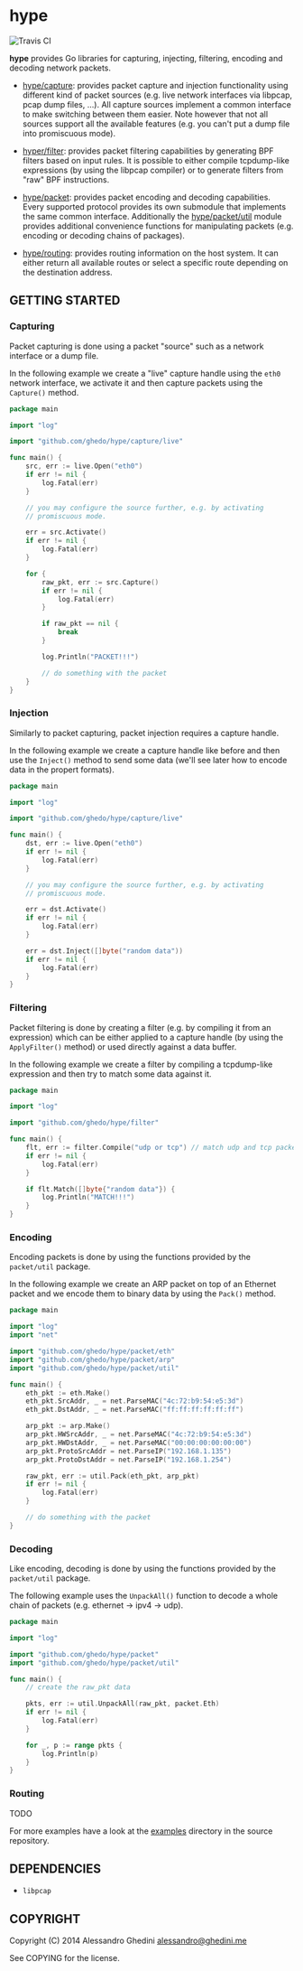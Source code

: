hype
====

![Travis CI](https://secure.travis-ci.org/ghedo/hype.png)

**hype** provides Go libraries for capturing, injecting, filtering, encoding and
decoding network packets.

* [hype/capture](http://godoc.org/github.com/ghedo/hype/capture): provides
  packet capture and injection functionality using different kind of packet
  sources (e.g. live network interfaces via libpcap, pcap dump files, ...). All
  capture sources implement a common interface to make switching between them
  easier. Note however that not all sources support all the available features
  (e.g. you can't put a dump file into promiscuous mode).

* [hyper/filter](http://godoc.org/github.com/ghedo/hype/filter): provides packet
  filtering capabilities by generating BPF filters based on input rules. It is
  possible to either compile tcpdump-like expressions (by using the libpcap
  compiler) or to generate filters from "raw" BPF instructions.

* [hype/packet](http://godoc.org/github.com/ghedo/hype/packet): provides packet
  encoding and decoding capabilities. Every supported protocol provides its own
  submodule that implements the same common interface. Additionally the
  [hype/packet/util](http://godoc.org/github.com/ghedo/hype/packet/util) module
  provides additional convenience functions for manipulating packets (e.g.
  encoding or decoding chains of packages).

* [hype/routing](http://godoc.org/github.com/ghedo/hype/packet): provides
  routing information on the host system. It can either return all available
  routes or select a specific route depending on the destination address.

## GETTING STARTED

### Capturing

Packet capturing is done using a packet "source" such as a network interface or
a dump file.

In the following example we create a "live" capture handle using the `eth0`
network interface, we activate it and then capture packets using the `Capture()`
method.

```go
package main

import "log"

import "github.com/ghedo/hype/capture/live"

func main() {
	src, err := live.Open("eth0")
	if err != nil {
		log.Fatal(err)
	}

	// you may configure the source further, e.g. by activating
	// promiscuous mode.

	err = src.Activate()
	if err != nil {
		log.Fatal(err)
	}

	for {
		raw_pkt, err := src.Capture()
		if err != nil {
			log.Fatal(err)
		}

		if raw_pkt == nil {
			break
		}

		log.Println("PACKET!!!")

		// do something with the packet
	}
}
```

### Injection

Similarly to packet capturing, packet injection requires a capture handle.

In the following example we create a capture handle like before and then use
the `Inject()` method to send some data (we'll see later how to encode data in
the propert formats).

```go
package main

import "log"

import "github.com/ghedo/hype/capture/live"

func main() {
	dst, err := live.Open("eth0")
	if err != nil {
		log.Fatal(err)
	}

	// you may configure the source further, e.g. by activating
	// promiscuous mode.

	err = dst.Activate()
	if err != nil {
		log.Fatal(err)
	}

	err = dst.Inject([]byte("random data"))
	if err != nil {
		log.Fatal(err)
	}
}
```

### Filtering

Packet filtering is done by creating a filter (e.g. by compiling it from an
expression) which can be either applied to a capture handle (by using the
`ApplyFilter()` method) or used directly against a data buffer.

In the following example we create a filter by compiling a tcpdump-like
expression and then try to match some data against it.

```go
package main

import "log"

import "github.com/ghedo/hype/filter"

func main() {
	flt, err := filter.Compile("udp or tcp") // match udp and tcp packets
	if err != nil {
		log.Fatal(err)
	}

	if flt.Match([]byte{"random data"}) {
		log.Println("MATCH!!!")
	}
}
```

### Encoding

Encoding packets is done by using the functions provided by the `packet/util`
package.

In the following example we create an ARP packet on top of an Ethernet packet
and we encode them to binary data by using the `Pack()` method.

```go
package main

import "log"
import "net"

import "github.com/ghedo/hype/packet/eth"
import "github.com/ghedo/hype/packet/arp"
import "github.com/ghedo/hype/packet/util"

func main() {
	eth_pkt := eth.Make()
	eth_pkt.SrcAddr, _ = net.ParseMAC("4c:72:b9:54:e5:3d")
	eth_pkt.DstAddr, _ = net.ParseMAC("ff:ff:ff:ff:ff:ff")

	arp_pkt := arp.Make()
	arp_pkt.HWSrcAddr, _ = net.ParseMAC("4c:72:b9:54:e5:3d")
	arp_pkt.HWDstAddr, _ = net.ParseMAC("00:00:00:00:00:00")
	arp_pkt.ProtoSrcAddr = net.ParseIP("192.168.1.135")
	arp_pkt.ProtoDstAddr = net.ParseIP("192.168.1.254")

	raw_pkt, err := util.Pack(eth_pkt, arp_pkt)
	if err != nil {
		log.Fatal(err)
	}

	// do something with the packet
}
```

### Decoding

Like encoding, decoding is done by using the functions provided by the
`packet/util` package.

The following example uses the `UnpackAll()` function to decode a whole chain of
packets (e.g. ethernet -> ipv4 -> udp).

```go
package main

import "log"

import "github.com/ghedo/hype/packet"
import "github.com/ghedo/hype/packet/util"

func main() {
	// create the raw_pkt data

	pkts, err := util.UnpackAll(raw_pkt, packet.Eth)
	if err != nil {
		log.Fatal(err)
	}

	for _, p := range pkts {
		log.Println(p)
	}
}
```

### Routing

TODO

For more examples have a look at the [examples](examples/) directory in the
source repository.

## DEPENDENCIES

 * `libpcap`

## COPYRIGHT

Copyright (C) 2014 Alessandro Ghedini <alessandro@ghedini.me>

See COPYING for the license.
